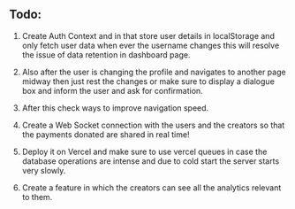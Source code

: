 ## Todo:

1.  Create Auth Context and in that store user details in localStorage and only fetch user data when ever the username changes this will resolve the issue of data retention in dashboard page.

2.  Also after the user is changing the profile and navigates to another page midway then just rest the changes or make sure to display a dialogue box and inform the user and ask for confirmation.

3.  After this check ways to improve navigation speed.

4.  Create a Web Socket connection with the users and the creators so that the payments donated are shared in real time!

5.  Deploy it on Vercel and make sure to use vercel queues in case the database operations are intense and due to cold start the server starts very slowly.

6. Create a feature in which the creators can see all the analytics relevant to them.
